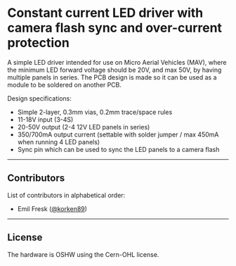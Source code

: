 # Constant current LED driver with camera flash sync and over-current protection

A simple LED driver intended for use on Micro Aerial Vehicles (MAV), where the minimum LED forward voltage should be 20V, and max 50V, by having multiple panels in series. The PCB design is made so it can be used as a module to be soldered on another PCB.

Design specifications:

* Simple 2-layer, 0.3mm vias, 0.2mm trace/space rules
* 11-18V input (3-4S)
* 20-50V output (2-4 12V LED panels in series)
* 350/700mA output current (settable with solder jumper / max 450mA when running 4 LED panels)
* Sync pin which can be used to sync the LED panels to a camera flash

---

## Contributors

List of contributors in alphabetical order:

* Emil Fresk ([@korken89](https://github.com/korken89))

---

## License

The hardware is OSHW using the Cern-OHL license.

